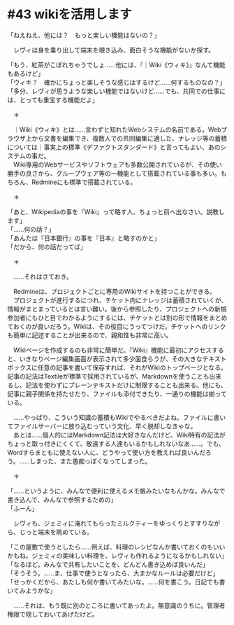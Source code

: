 # #43 wikiを活用します

「ねえねえ、他には？　もっと楽しい機能はないの？」

　レヴィは身を乗り出して端末を覗き込み、面白そうな機能がないか探す。

「もう、紅茶がこぼれちゃうでしょ……他には、『｜Wiki《ウィキ》』なんて機能もあるけど」  
「ウィキ？　確かにちょっと楽しそうな感じはするけど……何するものなの？」  
「多分、レヴィが思うような楽しい機能ではないけど……でも、共同での仕事には、とっても重宝する機能だよ」

　＊

　｜Wiki《ウィキ》とは……言わずと知れたWebシステムの名前である。Webブラウザ上から文書を編集でき、複数人での共同編集に適した、ナレッジ等の蓄積については｜事実上の標準《デファクトスタンダード》と言ってもよい、あのシステムの事だ。  
　Wiki専用のWebサービスやソフトウェアも多数公開されているが、その使い勝手の良さから、グループウェア等の一機能として搭載されている事も多い。もちろん、Redmineにも標準で搭載されている。

　＊

「あと、Wikipediaの事を『Wiki』って略す人、ちょっと前へ出なさい。説教します」  
「……何の話？」  
「あんたは『日本銀行』の事を『日本』と略すのかと」  
「だから、何の話だってば」

　＊

　……それはさておき。

　Redmineは、プロジェクトごとに専用のWikiサイトを持つことができる。  
　プロジェクトが進行するにつれ、チケット内にナレッジは蓄積されていくが、情報がまとまっているとは言い難い。後から参照したり、プロジェクトへの新規参加者にもひと目でわかるようにするには、チケットとは別の形で情報をまとめておくのが良いだろう。Wikiは、その役目にうってつけだ。チケットへのリンクも簡単に記述することが出来るので、親和性も非常に高い。

　Wikiページを作成するのも非常に簡単だ。『Wiki』機能に最初にアクセスすると、いきなりページ編集画面が表示されて多少面食らうが、その大きなテキストボックスに任意の記事を書いて保存すれば、それがWikiのトップページとなる。記事の記法はTextileが標準で採用されているが、Markdownを使うことも出来るし、記法を使わずにプレーンテキストだけに制限することも出来る。他にも、記事に親子関係を持たせたり、ファイルも添付できたり、一通りの機能は揃っている。

　……やっぱり、こういう知識の蓄積もWikiでやるべきだよね。ファイルに書いてファイルサーバーに放り込むっていう文化、早く脱却しなきゃな。  
　あとは……個人的にはMarkdown記法は大好きなんだけど、Wiki特有の記法がちょっと取っ付きにくくて、敬遠する人達もいるかもしれないなあ……。でも、Wordすらまともに使えない人に、どうやって使い方を教えれば良いんだろう。……しまった、また愚痴っぽくなってしまった。

　＊

「……というように、みんなで便利に使えるメモ帳みたいなもんかな。みんなで書き込んで、みんなで参照するための」  
「ふーん」

　レヴィも、ジェミィに淹れてもらったミルクティーをゆっくりとすすりながら、じっと端末を眺めている。

「この屋敷で使うとしたら……例えば、料理のレシピなんか書いておくのもいいかもね。ジェミィの美味しい料理を、レヴィも作れるようになるかもしれない」  
「なるほど。みんなで共有したいことを、どんどん書き込めば良いんだ」  
「そうそう。……ま、仕事で使うとなったら、大まかなルールは必要だけど」  
「せっかくだから、あたしも何か書いてみたいな。……何を書こう。日記でも書いてみようかな」

　……それは、もう既に別のところに書いてあったよ。無意識のうちに。管理者権限で隠しておいてあげたけど。
